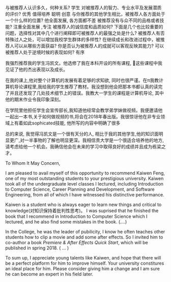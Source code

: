<link rel="stylesheet" href="http://kevinfeng.name/resource/color.css">

<div style="display:none">
我曾经跟很多同学合作写过书,但是这一次我想隆重介绍这一次跟我一起合作的同学——冯凯文。
我最早认识他是在他大一的时候,来上过我的课。那时我并没有觉得他有什么过人之处,只是一个还算努力的学生,但是两年之后他来找我,想让我带领他出一本实用计算机对视频编辑的教学书籍。跟我合作的同学大多是出编程类相关的书,所以我对他想出这一领域的书感到很惊讶。不过后来我得知他是在为学生会宣传部工作,想方便以后的学生做参考我也就同意了。
在跟我合作的时候,我觉得他对待这件事情十分上心,非常认真。在写作的时候,对于一个知识点他会写很多个他觉得还不错的版本让我分别评价最后再给出一个最好的版本。
在他写的书中有一章是讲使用Javascript脚本语言来控制视频的特效。看过他写的代码我发现他对编程语言的理解很好,代码规范易读。
书的绝大部分内容都是他自己完成的。他完全有能力处理任何一项工作。
</div>
与被推荐人认识多久，何种关系? 学生
对被推荐人的智力、专业水平及发展潜质的评价? 优秀 值得培养 聪明 创意 
与你推荐的其他学生相比，被推荐人各方面处于一个什么样的位置? 他全面发展, 各方面都不差
被推荐没有与众不同的品格或者技能? 注重全面发展 ,专注
被推荐人的诚信度和品质如何? 
下面是几个也比较重要的问题，选择性对其中几个进行阐释即可被推荐人的最强之处是什么?
被推荐人有否特殊过人之处，可以增加我校学生群体的多样性? 
在继续成长和改进过程中，被推荐人可以从哪些方面获益? 
你是否认为被推荐人的成就可以客观反映其能力? 可以
被推荐人处于逆境时候的表现如何? 有序

我强烈推荐我的学生冯凯文。他选修了我在本科开设的所有课程, 这些课程中我见证了他的杰出表现以及成长。

在我的课上,他对整个计算机的发展有着足够的求知欲, 同时也很严谨。在π我教计算机导论课程里,我给我的学生推荐了教材。我没想到他会把那本书都认真的读完了并且还发现了几处技术细节上的错误。我教大一学生的课程是计算机导论, 其中他的期末作业令我印象深刻。

在学院里他担任学生会宣传部长,我知道他经常会教学弟学妹做视频。我便邀请他一起出一本书,关于如何做视频的书,将会在2018年春出版。我很惊讶他在非专业领域上有着如此sophicated技能, 他所写的内容中明确了很多
<div style="display:none">
深入浅出, 了解广度。 把握心里。明确目标。
</div>

总的来说, 我觉得冯凯文是一个很有天分的人, 相比于我的其他学生,他的知识面明显更广,对一半事物的了解也明显更深。我相信贵大学是一个很适合培养他的地方,请考虑给他一个机会。我确信他会在未来的学习中取得良好的成绩并且成为栋梁之才。


To Whom It May Concern,

I am pleased to avail myself of this opportunity to recommend Kaiwen Feng, one of my most outstanding students to your prestigious university. Kaiwen took all of the undergraduate level classes I lectured, including Introduction to Computer Science, Career Planning and Development, and Software Engineering, from all of which I have witnessed his <red>distinctive performance.</red>

Kaiwen is a student who is always eager to learn new things and critical to knowledge(对知识保持着批判性思考)。 I was suprised that he finished the book that I recommend in Introduction to Computer Science which I lectured, and he also find some mistakes in the book. (....)

In the College, he was the <tomato>leader</tomato> of pubilicity, I know he often teaches other students how to <tomato>clip a movie and add some after effects</tomato>. So I invited him to co-author a book *Premiere & After Effects Quick Start*, which will be published in spring 2018. ( ... )

To sum up, I appreciate <tomato> young talents</tomato> like Kaiwen, and hope that there will be a perfect platform for him to improve himself. Your university constitures an ideal place for him. Please consider giving him a change and I am sure he can become an expert in his field later.
